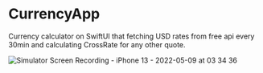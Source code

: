 # CurrencyApp
Currency calculator on SwiftUI that fetching USD rates from free api every 30min and calculating CrossRate for any other quote.

![Simulator Screen Recording - iPhone 13 - 2022-05-09 at 03 34 36](https://user-images.githubusercontent.com/25139875/167310481-1f4d7e4f-9b18-472e-a392-0cac76a3cf07.gif)

